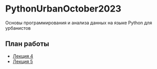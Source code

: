 # PythonUrbanOctober2023
Основы программирования и анализа данных на языке Python для урбанистов

## План работы
- [Лекция 4](https://colab.research.google.com/drive/1XZqqxeELPLEZAPCIw0IZKKASz0HO2GRE?usp=sharing)
- [Лекция 5](https://colab.research.google.com/drive/1weocEz_cFx0wgYqS8mQJFYBx-j0s2oRN?usp=sharing)
